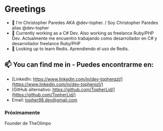 # Greetings

* 👋 I'm Christopher Paredes AKA @dev-topher. / Soy Christopher Paredes alias @dev-topher
* 👀 Currently working as a C# Dev. Also working as freelance Ruby/PHP Dev. Actualmente me encuentro trabajando como desarrollador en C# y desarrollador freelance Ruby/PHP
* 🌱 Looking up to learn Redis. Aprendiendo el uso de Redis.

## 📫 You can find me in - Puedes encontrarme en:

* [LinkedIn: https://www.linkedin.com/in/dev-topherqzl/](https://www.linkedin.com/in/dev-topherqzl/)
* [GitHub alternativo: https://github.com/TopherLid/](https://github.com/TopherLid/)
* Email: topher98.dev@gmail.com

### Próximamente

Founder de TheOlimpo
